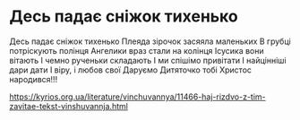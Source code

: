 Десь падає сніжок тихенько
================================================================

Десь падає сніжок тихенько
Плеяда зірочок засяяла маленьких
В грубці потріскують полінця
Ангелики враз стали на колінця
Ісусика вони вітають
І чемно рученьки складають
І ми спішімо привітати
І найцінніші дари дати
І віру, і любов свої
Даруємо Дитяточко тобі
Христос народився!!!


https://kyrios.org.ua/literature/vinchuvannya/11466-haj-rizdvo-z-tim-zavitae-tekst-vinshuvannja.html
